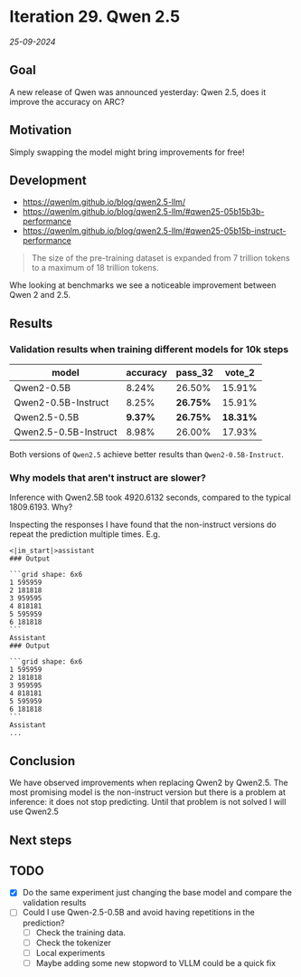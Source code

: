 # Iteration 29. Qwen 2.5

_25-09-2024_

## Goal

A new release of Qwen was announced yesterday: Qwen 2.5, does it improve the accuracy on ARC?

## Motivation

Simply swapping the model might bring improvements for free!

## Development

- https://qwenlm.github.io/blog/qwen2.5-llm/
- https://qwenlm.github.io/blog/qwen2.5-llm/#qwen25-05b15b3b-performance
- https://qwenlm.github.io/blog/qwen2.5-llm/#qwen25-05b15b-instruct-performance

> The size of the pre-training dataset is expanded from 7 trillion tokens to a maximum of 18 trillion tokens.

Whe looking at benchmarks we see a noticeable improvement between Qwen 2 and 2.5.

## Results

### Validation results when training different models for 10k steps

| model                 | accuracy  | pass_32    | vote_2     |
|-----------------------|-----------|------------|------------|
| Qwen2-0.5B            | 8.24%     | 26.50%     | 15.91%     |
| Qwen2-0.5B-Instruct   | 8.25%     | **26.75%** | 15.91%     |
| Qwen2.5-0.5B          | **9.37%** | **26.75%** | **18.31%** |
| Qwen2.5-0.5B-Instruct | 8.98%     | 26.00%     | 17.93%     |

Both versions of `Qwen2.5` achieve better results than `Qwen2-0.5B-Instruct`.

### Why models that aren't instruct are slower?

Inference with Qwen2.5B took 4920.6132 seconds, compared to the typical 1809.6193.  Why?

Inspecting the responses I have found that the non-instruct versions do repeat the prediction multiple times.
E.g.

    <|im_start|>assistant
    ### Output

    ```grid shape: 6x6
    1 595959
    2 181818
    3 959595
    4 818181
    5 595959
    6 181818
    ```
    Assistant
    ### Output

    ```grid shape: 6x6
    1 595959
    2 181818
    3 959595
    4 818181
    5 595959
    6 181818
    ```
    Assistant
    ...

## Conclusion

We have observed improvements when replacing Qwen2 by Qwen2.5. The most promising model is the non-instruct
version but there is a problem at inference: it does not stop predicting. Until that problem is not
solved I will use Qwen2.5

## Next steps

## TODO

- [x] Do the same experiment just changing the base model and compare the validation results
- [ ] Could I use Qwen-2.5-0.5B and avoid having repetitions in the prediction?
  - [ ] Check the training data.
  - [ ] Check the tokenizer
  - [ ] Local experiments
  - [ ] Maybe adding some new stopword to VLLM could be a quick fix
